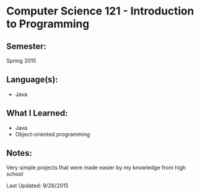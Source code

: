 Computer Science 121 - Introduction to Programming
==================================================

Semester:
---------
Spring 2015

Language(s):
----------
- Java

What I Learned:
---------------
- Java
- Object-oriented programming

Notes:
------
Very simple projects that were made easier by my knowledge from high school

Last Updated: 9/26/2015